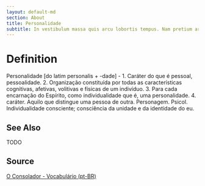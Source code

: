 ```yaml
---
layout: default-md
section: About
title: Personalidade
subtitle: In vestibulum massa quis arcu lobortis tempus. Nam pretium arcu in odio vulputate luctus.
---
```


# Definition
Personalidade [do latim personalis + -dade] - 1. Caráter do que é pessoal, pessoalidade. 2. Organização constituída por todas as características cognitivas, afetivas, volitivas e físicas de um indivíduo. 3. Para cada encarnação do Espírito, como individualidade que é, uma personalidade. 4. caráter. Aquilo que distingue uma pessoa de outra. Personagem. Psicol. Individualidade consciente; consciência da unidade e da identidade do eu. 

## See Also
TODO

## Source
[O Consolador - Vocabulário (pt-BR)](http://www.oconsolador.com.br/linkfixo/vocabulario/principal.html)
